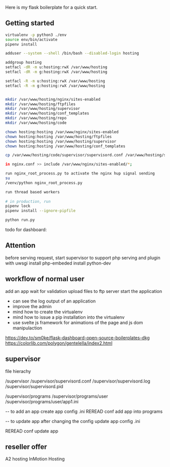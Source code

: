  Here is my flask boilerplate for a quick start.
 
## Getting started 
 
 ```sh
 virtualenv -p python3 ./env
 source env/bin/activate
 pipenv install

 adduser --system --shell /bin/bash --disabled-login hosting 
 
 addgroup hosting
 setfacl -dR -m u:hosting:rwX /var/www/hosting
 setfacl -dR -m g:hosting:rwX /var/www/hosting
 
 setfacl -R -m u:hosting:rwX /var/www/hosting
 setfacl -R -m g:hosting:rwX /var/www/hosting
 
 
 mkdir /var/www/hosting/nginx/sites-enabled
 mkdir /var/www/hosting/ftpfiles
 mkdir /var/www/hosting/supervisor
 mkdir /var/www/hosting/conf_templates
 mkdir /var/www/hosting/repo
 mkdir /var/www/hosting/code

 chown hosting:hosting /var/www/nginx/sites-enabled
 chown hosting:hosting /var/www/hosting/ftpfiles
 chown hosting:hosting /var/www/hosting/supervisor
 chown hosting:hosting /var/www/hosting/conf_templates

cp /var/www/hosting/code/supervisor/supervisord.conf /var/www/hosting/supervisor/supervisord.conf

 in nginx.conf >> include /var/www/nginx/sites-enabled/*;

 run nginx_root_process.py to activate the nginx hup signal sending
 su
 /venv/python nginx_root_process.py

 run thread based workers
	
 # in production, run
 pipenv lock
 pipenv install --ignore-pipfile

 python run.py
 ```

 todo for dashboard:

## Attention
before serving request, start supervisor
to support php serving and plugin with uwsgi install php-embeded
install python-dev 

## workflow of normal user
add an app
wait for validation
upload files to ftp server
start the application

+ can see the log output of an application
+ improve the admin
+ mind how to create the virtualenv
+ mind how to issue a pip installation into the virtualenv
+ use svelte js framework for animations of the page and js dom manipulaction

https://dev.to/sm0ke/flask-dashboard-open-source-boilerplates-dkg
https://colorlib.com/polygon/gentelella/index2.html

## supervisor
file hierachy

/supervisor
/supervisor/supervisord.conf
/supervisor/supervisord.log
/supervisor/supervisord.pid

/supervisor/programs
/supervisor/programs/user
/supervisor/programs/user/app1.ini

-- to add an app
create app config .ini
REREAD conf
add app into programs

-- to update app after changing the config
update app config .ini

REREAD conf
update app

## reseller offer
A2 hosting
InMotion Hosting
